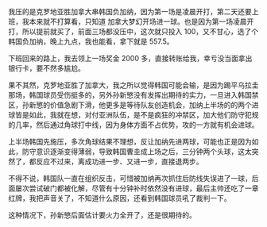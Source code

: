我压的是克罗地亚胜加拿大串韩国负加纳，因为第一场是凌晨开打，第二天还要上班，我本来就不打算看，只知道
加拿大梦幻开场进一球。也是因为第一场凌晨开打，所以提前就买了，前面三场都没压中，这次就只投入 100，又不甘心，选了个韩国负加纳，晚上九点，我也能看，拿下就是 557.5。

下班回来的路上，我去领上一场奖金 2000 多，直接转账给我，幸亏没当面拿出银行卡，要不然多尴尬。

果不其然，克罗地亚胜了加拿大，我之所以觉得韩国可能会输，是因为踢平乌拉圭那场，韩国球员受伤挺多的，另外孙新慜没有发挥出期待的实力，一旦进入韩国禁区，孙新慜的价值急剧下滑，他更多是等待队友创造机会，加纳上半场的的两个进球皆是如此，我就在想，对付亚洲队伍，是不是疯狂的冲禁区，加大他们防守犯规的几率，然后通过角球打中线，因为身体方面不占优势，攻的一方就有机会进球。

上半场韩国先施压，多次角球结果不理想，反让加纳先进两球，可能也正是因为如此，防守意识逐渐变得薄弱，导致韩国曹圭成上场之后，三分钟两个头球，这太突然了，都反应不过来，离成功进一步、又进一步，直接退两步。

不得不说，韩国队一直在组织反击，可惜被加纳再次抓住后防线失误进了一球，后面屡次尝试破门都被化解，尽管有十分钟补时依然没有进球，最后主帅还吃了一章红牌，我把声音关了，不知道什么原因，还看到韩国球员吼了裁判一下。

这种情况下，孙新慜后面估计要火力全开了，还是很期待的。
